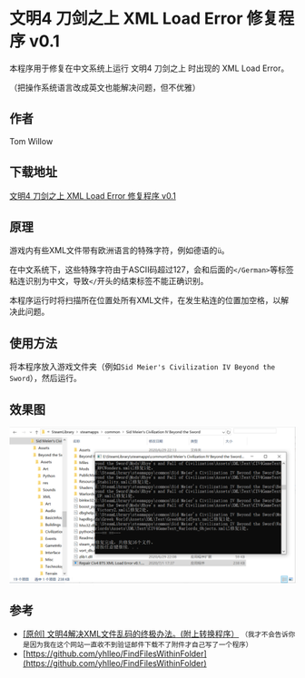 # 文明4 刀剑之上 XML Load Error 修复程序 v0.1

本程序用于修复在中文系统上运行 文明4 刀剑之上 时出现的 XML Load Error。

（把操作系统语言改成英文也能解决问题，但不优雅）

## 作者
Tom Willow

## 下载地址

[文明4 刀剑之上 XML Load Error 修复程序 v0.1](https://github.com/tomwillow/Repair-Civ4-BTS-XML-Load-Error/releases/download/v0.1/Repair.Civ4.BTS.XML.Load.Error.v0.1.zip)

## 原理

游戏内有些XML文件带有欧洲语言的特殊字符，例如德语的``ü``。

在中文系统下，这些特殊字符由于ASCII码超过127，会和后面的``</German>``等标签粘连识别为中文，导致``</``开头的结束标签不能正确识别。

本程序运行时将扫描所在位置处所有XML文件，在发生粘连的位置加空格，以解决此问题。

## 使用方法

将本程序放入游戏文件夹（例如``Sid Meier's Civilization IV Beyond the Sword``），然后运行。

## 效果图

![](https://github.com/tomwillow/Repair-Civ4-BTS-XML-Load-Error/blob/master/build/snap.PNG)

## 参考

 - [\[原创\] 文明4解决XML文件乱码的终极办法。(附上转换程序）](http://www.civclub.net/bbs/forum.php?mod=viewthread&tid=33847)
``
（我才不会告诉你是因为我在这个网站一直收不到验证邮件下载不了附件才自己写了一个程序）
``
 - [https://github.com/yhlleo/FindFilesWithinFolder](https://github.com/yhlleo/FindFilesWithinFolder)